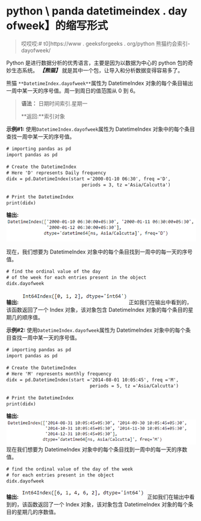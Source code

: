 # python \ panda datetimeindex . day ofweek】的缩写形式

> 哎哎哎:# t0]https://www . geeksforgeeks . org/python 熊猫约会索引-dayofweek/

Python 是进行数据分析的优秀语言，主要是因为以数据为中心的 python 包的奇妙生态系统。 ***【熊猫】*** 就是其中一个包，让导入和分析数据变得容易多了。

熊猫 `**DatetimeIndex.dayofweek**`属性为 DatetimeIndex 对象的每个条目输出一周中某一天的序号值。周一到周日的值范围从 0 到 6。

> **语法：** 日期时间索引.星期一
> 
> **返回:**索引对象

**示例#1:** 使用`DatetimeIndex.dayofweek`属性为 DatetimeIndex 对象中的每个条目查找一周中某一天的序号值。

```
# importing pandas as pd
import pandas as pd

# Create the DatetimeIndex
# Here 'D' represents Daily frequency
didx = pd.DatetimeIndex(start ='2000-01-10 06:30', freq ='D', 
                            periods = 3, tz ='Asia/Calcutta')

# Print the DatetimeIndex
print(didx)
```

**输出:**
![](img/6a02ef51f8ccf8e7ac6e5d07670a48b9.png)

现在，我们想要为 DatetimeIndex 对象中的每个条目找到一周中的每一天的序号值。

```
# find the ordinal value of the day 
# of the week for each entries present in the object
didx.dayofweek
```

**输出:**
![](img/64a26de6880ef359f7e3c2506aa33363.png)
正如我们在输出中看到的，该函数返回了一个 Index 对象，该对象包含 DatetimeIndex 对象的每个条目的星期几的顺序值。

**示例#2:** 使用`DatetimeIndex.dayofweek`属性为 DatetimeIndex 对象中的每个条目查找一周中某一天的序号值。

```
# importing pandas as pd
import pandas as pd

# Create the DatetimeIndex
# Here 'M' represents monthly frequency
didx = pd.DatetimeIndex(start ='2014-08-01 10:05:45', freq ='M',
                               periods = 5, tz ='Asia/Calcutta')

# Print the DatetimeIndex
print(didx)
```

**输出:**
![](img/7209b56d19803e90e9ddf2e50319c2e7.png)
现在我们想要为 DatetimeIndex 对象中的每个条目找到一周中的每一天的序数值。

```
# find the ordinal value of the day of the week
# for each entries present in the object
didx.dayofweek
```

**输出:**
![](img/197029054b17b8e59213b3924fe60baf.png)
正如我们在输出中看到的，该函数返回了一个 Index 对象，该对象包含 DatetimeIndex 对象的每个条目的星期几的序数值。